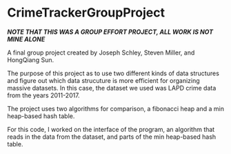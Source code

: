 # CrimeTrackerGroupProject
***NOTE THAT THIS WAS A GROUP EFFORT PROJECT, ALL WORK IS NOT MINE ALONE***

A final group project created by Joseph Schley, Steven Miller, and HongQiang Sun. 

The purpose of this project as to use two different kinds of data structures and figure out which data strucuture is more efficient for organizing massive datasets. In this case, the dataset we used was LAPD crime data from the years 2011-2017.

The project uses two algorithms for comparison, a fibonacci heap and a min heap-based hash table.

For this code, I worked on the interface of the program, an algorithm that reads in the data from the dataset, and parts of the min heap-based hash table.
